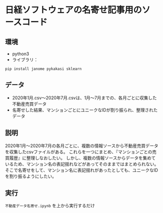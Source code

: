 # 日経ソフトウェアの名寄せ記事用のソースコード

## 環境
- python3
- ライブラリ：
```
pip install janome pykakasi sklearn
```

## データ
- 2020年1月.csv〜2020年7月.csvは、1月〜7月までの、各月ごとに収集した不動産売買データ
- 名寄せした結果、マンションごとにユニークなIDが割り振られ、整理されたデータ

## 説明
2020年1月〜2020年7月の各月ごとに、複数の情報ソースから不動産売買データを収集したcsvファイルがある。
これらを一つにまとめ、『マンションごとの売買履歴』に整理しなおしたい。
しかし、複数の情報ソースからデータを集めているため、マンション名の表記揺れなどがあってそのままではまとめられない。
そこで名寄せをして、マンション名に表記揺れがあったとしても、ユニークなIDを割り振るようにしたい。

## 実行
`不動産データ名寄せ.ipynb` を上から実行するだけ

